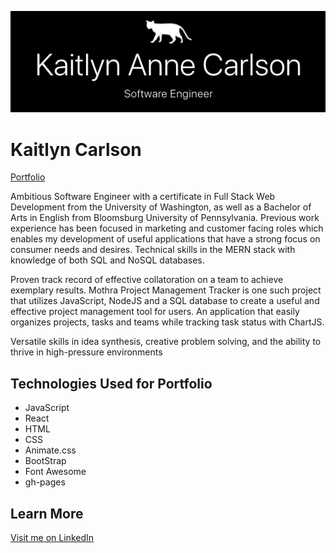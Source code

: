 ![Portfolio Header](./READMEAssets/header.png)

# Kaitlyn Carlson

[Portfolio](https://kaitlyncarlson.github.io/React-Portfolio/)

Ambitious Software Engineer with a certificate in Full Stack Web Development from the University of Washington, as well as a Bachelor of Arts in English from Bloomsburg University of Pennsylvania. Previous work experience has been focused in marketing and customer facing roles which enables my development of useful applications that have a strong focus on consumer needs and desires. Technical skills in the MERN stack with knowledge of both SQL and NoSQL databases.

Proven track record of effective collatoration on a team to achieve exemplary results. Mothra Project Management Tracker is one such project that utilizes JavaScript, NodeJS and a SQL database to create a useful and effective project management tool for users. An application that easily organizes projects, tasks and teams while tracking task status with ChartJS.

Versatile skills in idea synthesis, creative problem solving, and the ability to thrive in high-pressure environments

## Technologies Used for Portfolio

- JavaScript
- React
- HTML
- CSS
- Animate.css
- BootStrap
- Font Awesome
- gh-pages

## Learn More

[Visit me on LinkedIn](https://www.linkedin.com/in/kaitlynannecarlson/)
